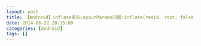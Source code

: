 ```yaml
---
layout: post
title: 【Android】inflate丢失LayoutParams问题:inflate(resid, root, false)
date: 2014-06-22 20:15:00
categories: [Android]
tags: []
---
```

        